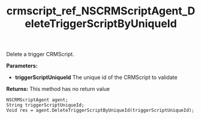 ﻿---
title: crmscript_ref_NSCRMScriptAgent_DeleteTriggerScriptByUniqueId
description: Void DeleteTriggerScriptByUniqueId(String triggerScriptUniqueId)
intellisense: NSCRMScriptAgent.DeleteTriggerScriptByUniqueId
keywords: NSCRMScriptAgent,DeleteTriggerScriptByUniqueId
so.topic: reference
---

Delete a trigger CRMScript.

**Parameters:**
 - **triggerScriptUniqueId** The unique id of the CRMScript to validate

**Returns:** This method has no return value

```crmscript
NSCRMScriptAgent agent;
String triggerScriptUniqueId;
Void res = agent.DeleteTriggerScriptByUniqueId(triggerScriptUniqueId);
```

